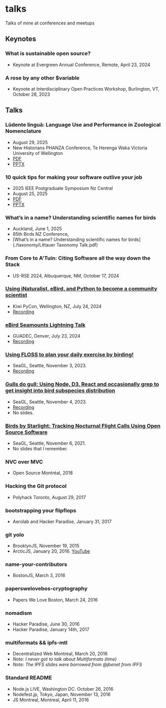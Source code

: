 # talks
Talks of mine at conferences and meetups

## Keynotes

### What is sustainable open source?
  - Keynote at Evergreen Annual Conference, Remote, April 23, 2024

### A rose by any other $variable
  - Keynote at Interdisciplinary Open Practices Workshop, Burlington, VT, October 28, 2023

## Talks

### Lūdente linguā: Language Use and Performance in Zoological Nomenclature
- August 29, 2025
- New Historians PHANZA Conference, Te Herenga Waka Victoria University of Wellington
- [PDF](taxonomy/2025.08.29%20-%20New%20Historians%20-%20Ludente%20lingua.pdf)
- [PPTX](taxonomy/2025.08.29%20-%20New%20Historians%20-%20Ludente%20lingua.pptx)

### 10 quick tips for making your software outlive your job
  - 2025 IEEE Postgraduate Symposium Nz Central
  - August 25, 2025
  - [PDF](./IEEE%20Presentation_%2010%20quick%20tips%20for%20making%20your%20software%20outlive%20your%20job.pdf)
  - [PPTX](./IEEE%20Presentation_%2010%20quick%20tips%20for%20making%20your%20software%20outlive%20your%20job.pptx)

### What’s in a name? Understanding scientific names for birds
  - Auckland, June 1, 2025
  - 85th Birds NZ Conference,
  - [What’s in a name? Understanding scientific names for birds](./taxonomy/Littauer Taxonomy Talk.pdf)

### From Core to A'Tuin: Citing Software all the way down the Stack
  - US-RSE 2024, Albuquerque, NM, October 17, 2024

### [Using iNaturalist, eBird, and Python to become a community scientist](https://www.youtube.com/watch?v=-KkQEzmOOBY)
  - Kiwi PyCon, Wellington, NZ, July 24, 2024
  - [Recording](https://www.youtube.com/watch?v=-KkQEzmOOBY)

### [eBird Seamounts Lightning Talk](https://www.youtube.com/watch?v=0oRa8bnNUjk&t=2410s)
  - GUADEC, Denver, July 23, 2024
  - [Recording](https://www.youtube.com/watch?v=0oRa8bnNUjk&t=2410s)

### [Using FLOSS to plan your daily exercise by birding!](https://osem.seagl.org/conferences/seagl2023/program/proposals/1003)
  - SeaGL, Seattle, November 3, 2023.
  - [Recording](https://www.youtube.com/live/9-mCsIonljc?si=v1UPT6wME9ahbq1X&t=4868)

### [Gulls do gull: Using Node, D3, React and occasionally grep to get insight into bird subspecies distribution](https://osem.seagl.org/conferences/seagl2022/program/proposals/915)
  - SeaGL, Seattle, November 4, 2023.
  - [Recording](https://osem.seagl.org/conferences/seagl2022/program/proposals/915)
  - No slides.

### [Birds by Starlight: Tracking Nocturnal Flight Calls Using Open Source Software](https://osem.seagl.org/conferences/seagl2021/program/proposals/844)
  - SeaGL, Seattle, November 6, 2021.
  - No slides that I remember.

### NVC over MVC
  - Open Source Montréal, 2018

### Hacking the Git protocol
  - Polyhack Toronto, August 29, 2017

### bootstrapping your flipflops
  - Aerolab and Hacker Paradise, January 31, 2017

### git yolo
  - BrooklynJS, November 19, 2015
  - ArcticJS, January 20, 2016. [YouTube](https://www.youtube.com/watch?v=_KY9ltbdoK4&list=PL3bvPCw5QCLLJUL2Q_bBI1bi9bYQ-4hci&index=3)

### name-your-contributors
  - BostonJS, March 3, 2016

### paperswelovebos-cryptography
  - Papers We Love Boston, March 24, 2016

### nomadism
  - Hacker Paradise, June 30, 2016
  - Hacker Paradise, January 14th, 2017

### multiformats && ipfs-mtl
  - Decentralized Web Montreal, March 20, 2016
  - _Note: I never got to talk about Multiformats (time)_
  - _Note: The IPFS slides were borrowed from @jbenet from IPFS_

### Standard README
  - Node.js LIVE, Washington DC. October 26, 2016
  - Nodefest.jp, Tokyo, Japan, November 13, 2016
  - JS Montreal, Montreal, April 11, 2016
